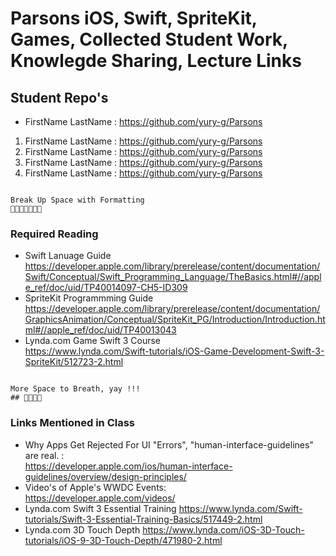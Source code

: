 # Parsons iOS, Swift, SpriteKit, Games, Collected Student Work, Knowlegde Sharing, Lecture Links


## Student Repo's
* FirstName LastName : https://github.com/yury-g/Parsons
1. FirstName LastName : https://github.com/yury-g/Parsons
1. FirstName LastName : https://github.com/yury-g/Parsons
1. FirstName LastName : https://github.com/yury-g/Parsons
1. FirstName LastName : https://github.com/yury-g/Parsons


```

Break Up Space with Formatting 
🐶🐱🦊🐯🐰🙈🦁

```

### Required Reading
* Swift Lanuage Guide  https://developer.apple.com/library/prerelease/content/documentation/Swift/Conceptual/Swift_Programming_Language/TheBasics.html#//apple_ref/doc/uid/TP40014097-CH5-ID309
*  SpriteKit Programmming Guide
https://developer.apple.com/library/prerelease/content/documentation/GraphicsAnimation/Conceptual/SpriteKit_PG/Introduction/Introduction.html#//apple_ref/doc/uid/TP40013043
*  Lynda.com Game Swift 3 Course   
https://www.lynda.com/Swift-tutorials/iOS-Game-Development-Swift-3-SpriteKit/512723-2.html

```

More Space to Breath, yay !!!
## 🐯🐰🐰🦁

```

### Links Mentioned in Class
*  Why Apps Get Rejected For UI "Errors", "human-interface-guidelines" are real. :  
https://developer.apple.com/ios/human-interface-guidelines/overview/design-principles/
*  Video's of Apple's WWDC Events:  
https://developer.apple.com/videos/
*  Lynda.com Swift 3 Essential Training 
https://www.lynda.com/Swift-tutorials/Swift-3-Essential-Training-Basics/517449-2.html
*  Lynda.com  3D Touch Depth
https://www.lynda.com/iOS-3D-Touch-tutorials/iOS-9-3D-Touch-Depth/471980-2.html

